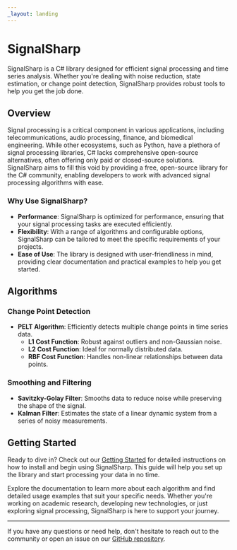 ```yaml
---
_layout: landing
---
```


# SignalSharp

SignalSharp is a C# library designed for efficient signal processing and time series analysis. Whether you're dealing with noise reduction, state estimation, or change point detection, SignalSharp provides robust tools to help you get the job done.

## Overview

Signal processing is a critical component in various applications, including telecommunications, audio processing, finance, and biomedical engineering. While other ecosystems, such as Python, have a plethora of signal processing libraries, C# lacks comprehensive open-source alternatives, often offering only paid or closed-source solutions. SignalSharp aims to fill this void by providing a free, open-source library for the C# community, enabling developers to work with advanced signal processing algorithms with ease.

### Why Use SignalSharp?

- **Performance**: SignalSharp is optimized for performance, ensuring that your signal processing tasks are executed efficiently.
- **Flexibility**: With a range of algorithms and configurable options, SignalSharp can be tailored to meet the specific requirements of your projects.
- **Ease of Use**: The library is designed with user-friendliness in mind, providing clear documentation and practical examples to help you get started.

## Algorithms

### Change Point Detection
- **PELT Algorithm**: Efficiently detects multiple change points in time series data.
  - **L1 Cost Function**: Robust against outliers and non-Gaussian noise.
  - **L2 Cost Function**: Ideal for normally distributed data.
  - **RBF Cost Function**: Handles non-linear relationships between data points.

### Smoothing and Filtering
- **Savitzky-Golay Filter**: Smooths data to reduce noise while preserving the shape of the signal.
- **Kalman Filter**: Estimates the state of a linear dynamic system from a series of noisy measurements.

## Getting Started

Ready to dive in? Check out our [Getting Started](./docs/getting-started.html) for detailed instructions on how to install and begin using SignalSharp. This guide will help you set up the library and start processing your data in no time.

Explore the documentation to learn more about each algorithm and find detailed usage examples that suit your specific needs. Whether you're working on academic research, developing new technologies, or just exploring signal processing, SignalSharp is here to support your journey.

---

If you have any questions or need help, don't hesitate to reach out to the community or open an issue on our [GitHub repository](https://github.com/emmorts/SignalSharp).
